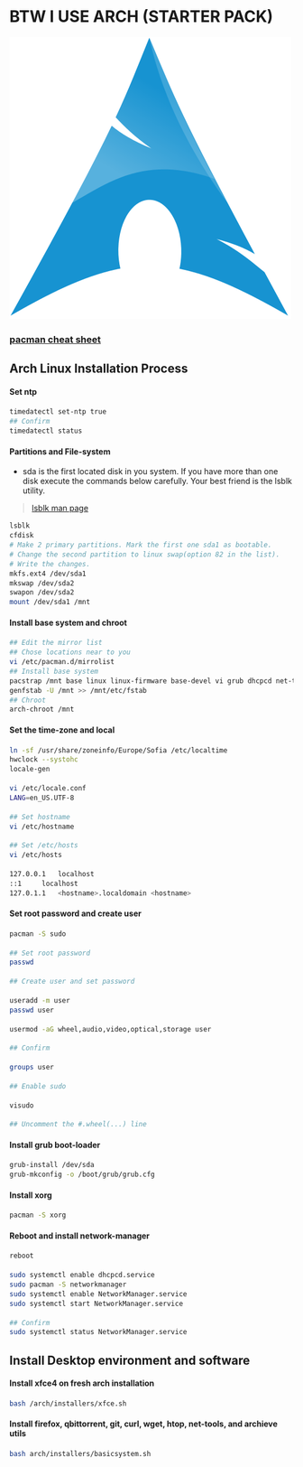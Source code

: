 # BTW I USE ARCH (STARTER PACK)

![arch](./img/arch.png)


### [pacman cheat sheet](./PACMAN.md)

## Arch Linux Installation Process

#### Set ntp

```bash
timedatectl set-ntp true
## Confirm
timedatectl status
```

#### Partitions and File-system

- sda is the first located disk in you system. If you have more than one disk execute the commands below carefully. Your best friend is the lsblk utility.

> [lsblk man page](http://man7.org/linux/man-pages/man8/lsblk.8.html)

```bash
lsblk
cfdisk
# Make 2 primary partitions. Mark the first one sda1 as bootable.
# Change the second partition to linux swap(option 82 in the list).
# Write the changes.
mkfs.ext4 /dev/sda1
mkswap /dev/sda2
swapon /dev/sda2
mount /dev/sda1 /mnt
```

#### Install base system and chroot

```bash
## Edit the mirror list
## Chose locations near to you
vi /etc/pacman.d/mirrolist
## Install base system
pacstrap /mnt base linux linux-firmware base-devel vi grub dhcpcd net-tools iproute2
genfstab -U /mnt >> /mnt/etc/fstab
## Chroot
arch-chroot /mnt
```

#### Set the time-zone and local

```bash
ln -sf /usr/share/zoneinfo/Europe/Sofia /etc/localtime
hwclock --systohc
locale-gen

vi /etc/locale.conf
LANG=en_US.UTF-8

## Set hostname
vi /etc/hostname

## Set /etc/hosts
vi /etc/hosts

127.0.0.1	localhost
::1		localhost
127.0.1.1	<hostname>.localdomain <hostname>
```

#### Set root password and create user

```bash
pacman -S sudo

## Set root password
passwd

## Create user and set password

useradd -m user
passwd user

usermod -aG wheel,audio,video,optical,storage user

## Confirm

groups user

## Enable sudo

visudo

## Uncomment the #.wheel(...) line
```

#### Install grub boot-loader

```bash
grub-install /dev/sda
grub-mkconfig -o /boot/grub/grub.cfg
```

#### Install xorg

```bash
pacman -S xorg
```

#### Reboot and install network-manager

```bash
reboot

sudo systemctl enable dhcpcd.service
sudo pacman -S networkmanager
sudo systemctl enable NetworkManager.service
sudo systemctl start NetworkManager.service

## Confirm
sudo systemctl status NetworkManager.service
```

## Install Desktop environment and software

#### Install xfce4 on fresh arch installation

```bash
bash /arch/installers/xfce.sh
```

#### Install firefox, qbittorrent, git, curl, wget, htop, net-tools, and archieve utils

```bash
bash arch/installers/basicsystem.sh
```
